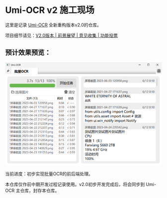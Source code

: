 # Umi-OCR v2 施工现场

这里是记录 [Umi-OCR](https://github.com/hiroi-sora/Umi-OCR) 全新重构版本v2.0的仓库。

项目细节请见：[V2.0版本 | 前景展望 | 意见收集 | 功能投票](https://github.com/hiroi-sora/Umi-OCR/issues/146)

## 预计效果预览：

![](docs/Preview2.png)

当前进度：初步实现批量OCR的前后端处理。

本仓库仅作前中期开发过程记录使用。v2.0初步开发完成后，将会同步到 Umi-OCR 主仓库，封存本仓库。